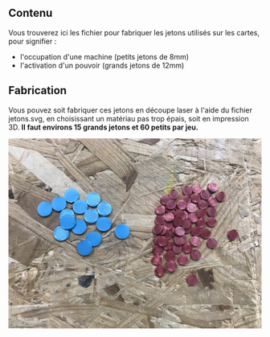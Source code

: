 ## Contenu

Vous trouverez ici les fichier pour fabriquer les jetons utilisés sur les cartes, pour signifier :

- l'occupation d'une machine (petits jetons de 8mm)
- l'activation d'un pouvoir (grands jetons de 12mm)

## Fabrication

Vous pouvez soit fabriquer ces jetons en découpe laser à l'aide du fichier jetons.svg, en choisissant un matériau pas trop épais, soit en impression 3D.
**Il faut environs 15 grands jetons et 60 petits par jeu.**

![Jetons Makers' Quest](17915780-EDA8-4C0E-91DB-25ED9E4A99B2_1_201_a.jpeg)
